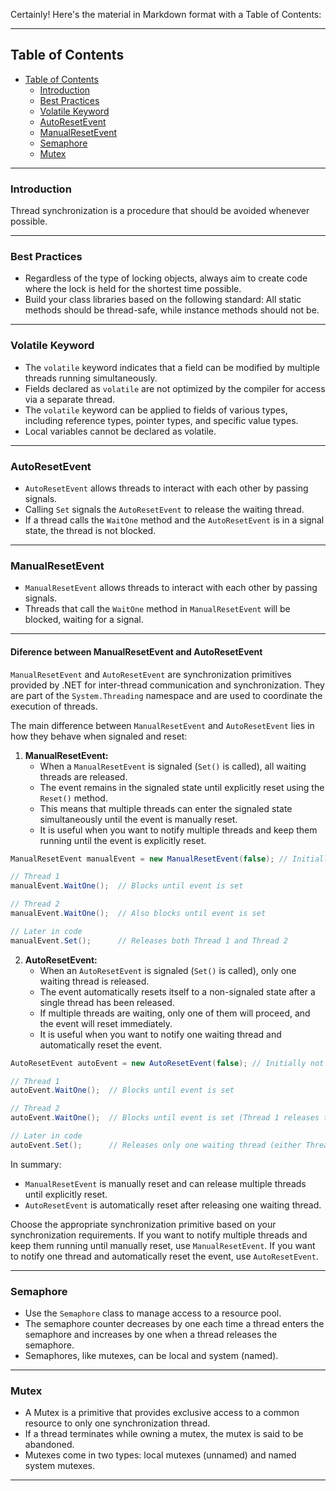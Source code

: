 Certainly! Here's the material in Markdown format with a Table of Contents:

---

## Table of Contents
- [Table of Contents](#table-of-contents)
  - [Introduction](#introduction)
  - [Best Practices](#best-practices)
  - [Volatile Keyword](#volatile-keyword)
  - [AutoResetEvent](#autoresetevent)
  - [ManualResetEvent](#manualresetevent)
  - [Semaphore](#semaphore)
  - [Mutex](#mutex)

---

### Introduction
Thread synchronization is a procedure that should be avoided whenever possible.

---

### Best Practices
- Regardless of the type of locking objects, always aim to create code where the lock is held for the shortest time possible.
- Build your class libraries based on the following standard: All static methods should be thread-safe, while instance methods should not be.

---

### Volatile Keyword
- The `volatile` keyword indicates that a field can be modified by multiple threads running simultaneously.
- Fields declared as `volatile` are not optimized by the compiler for access via a separate thread.
- The `volatile` keyword can be applied to fields of various types, including reference types, pointer types, and specific value types.
- Local variables cannot be declared as volatile.

---

### AutoResetEvent
- `AutoResetEvent` allows threads to interact with each other by passing signals.
- Calling `Set` signals the `AutoResetEvent` to release the waiting thread.
- If a thread calls the `WaitOne` method and the `AutoResetEvent` is in a signal state, the thread is not blocked.

---

### ManualResetEvent
- `ManualResetEvent` allows threads to interact with each other by passing signals.
- Threads that call the `WaitOne` method in `ManualResetEvent` will be blocked, waiting for a signal.

---
#### Diference between ManualResetEvent and AutoResetEvent
`ManualResetEvent` and `AutoResetEvent` are synchronization primitives provided by .NET for inter-thread communication and synchronization. They are part of the `System.Threading` namespace and are used to coordinate the execution of threads.

The main difference between `ManualResetEvent` and `AutoResetEvent` lies in how they behave when signaled and reset:

1. **ManualResetEvent:**
   - When a `ManualResetEvent` is signaled (`Set()` is called), all waiting threads are released.
   - The event remains in the signaled state until explicitly reset using the `Reset()` method.
   - This means that multiple threads can enter the signaled state simultaneously until the event is manually reset.
   - It is useful when you want to notify multiple threads and keep them running until the event is explicitly reset.

```csharp
ManualResetEvent manualEvent = new ManualResetEvent(false); // Initially not signaled

// Thread 1
manualEvent.WaitOne();  // Blocks until event is set

// Thread 2
manualEvent.WaitOne();  // Also blocks until event is set

// Later in code
manualEvent.Set();      // Releases both Thread 1 and Thread 2
```

2. **AutoResetEvent:**
   - When an `AutoResetEvent` is signaled (`Set()` is called), only one waiting thread is released.
   - The event automatically resets itself to a non-signaled state after a single thread has been released.
   - If multiple threads are waiting, only one of them will proceed, and the event will reset immediately.
   - It is useful when you want to notify one waiting thread and automatically reset the event.

```csharp
AutoResetEvent autoEvent = new AutoResetEvent(false); // Initially not signaled

// Thread 1
autoEvent.WaitOne();  // Blocks until event is set

// Thread 2
autoEvent.WaitOne();  // Blocks until event is set (Thread 1 releases the lock)

// Later in code
autoEvent.Set();      // Releases only one waiting thread (either Thread 1 or Thread 2)
```

In summary:
- `ManualResetEvent` is manually reset and can release multiple threads until explicitly reset.
- `AutoResetEvent` is automatically reset after releasing one waiting thread.

 Choose the appropriate synchronization primitive based on your synchronization requirements. If you want to notify multiple threads and keep them running until manually reset, use `ManualResetEvent`. If you want to notify one thread and automatically reset the event, use `AutoResetEvent`.

---

### Semaphore
- Use the `Semaphore` class to manage access to a resource pool.
- The semaphore counter decreases by one each time a thread enters the semaphore and increases by one when a thread releases the semaphore.
- Semaphores, like mutexes, can be local and system (named).

---

### Mutex
- A Mutex is a primitive that provides exclusive access to a common resource to only one synchronization thread.
- If a thread terminates while owning a mutex, the mutex is said to be abandoned.
- Mutexes come in two types: local mutexes (unnamed) and named system mutexes.

---